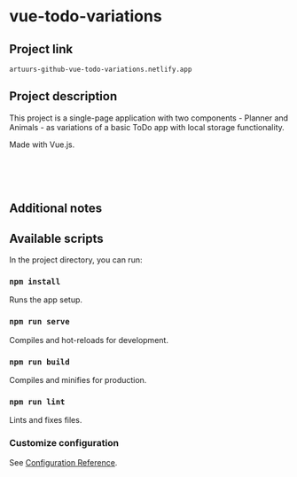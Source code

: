 # vue-todo-variations

## Project link
```
artuurs-github-vue-todo-variations.netlify.app
```

## Project description

This project is a single-page application with two components - Planner and Animals - as variations of a basic ToDo app with local storage functionality.

Made with Vue.js.

<br/>
<br/>
<br/>

## Additional notes
## Available scripts

In the project directory, you can run:

### `npm install`
Runs the app setup.

### `npm run serve`
Compiles and hot-reloads for development.

### `npm run build`
Compiles and minifies for production.

### `npm run lint`
Lints and fixes files.

### Customize configuration
See [Configuration Reference](https://cli.vuejs.org/config/).
